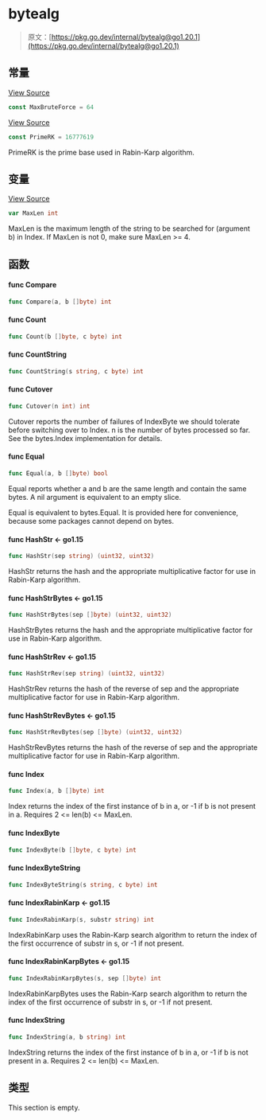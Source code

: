 # bytealg

> 原文：[https://pkg.go.dev/internal/bytealg@go1.20.1](https://pkg.go.dev/internal/bytealg@go1.20.1)





















## 常量 

[View Source](https://cs.opensource.google/go/go/+/go1.20.1:src/internal/bytealg/index_amd64.go;l=9)

``` go
const MaxBruteForce = 64
```

[View Source](https://cs.opensource.google/go/go/+/go1.20.1:src/internal/bytealg/bytealg.go;l=32)

``` go
const PrimeRK = 16777619
```

PrimeRK is the prime base used in Rabin-Karp algorithm.

## 变量

[View Source](https://cs.opensource.google/go/go/+/go1.20.1:src/internal/bytealg/bytealg.go;l=25)

``` go
var MaxLen int
```

MaxLen is the maximum length of the string to be searched for (argument b) in Index. If MaxLen is not 0, make sure MaxLen >= 4.

## 函数

#### func Compare 

``` go
func Compare(a, b []byte) int
```

#### func Count 

``` go
func Count(b []byte, c byte) int
```

#### func CountString 

``` go
func CountString(s string, c byte) int
```

#### func Cutover 

``` go
func Cutover(n int) int
```

Cutover reports the number of failures of IndexByte we should tolerate before switching over to Index. n is the number of bytes processed so far. See the bytes.Index implementation for details.

#### func Equal 

``` go
func Equal(a, b []byte) bool
```

Equal reports whether a and b are the same length and contain the same bytes. A nil argument is equivalent to an empty slice.

Equal is equivalent to bytes.Equal. It is provided here for convenience, because some packages cannot depend on bytes.

#### func HashStr  <- go1.15

``` go
func HashStr(sep string) (uint32, uint32)
```

HashStr returns the hash and the appropriate multiplicative factor for use in Rabin-Karp algorithm.

#### func HashStrBytes  <- go1.15

``` go
func HashStrBytes(sep []byte) (uint32, uint32)
```

HashStrBytes returns the hash and the appropriate multiplicative factor for use in Rabin-Karp algorithm.

#### func HashStrRev  <- go1.15

``` go
func HashStrRev(sep string) (uint32, uint32)
```

HashStrRev returns the hash of the reverse of sep and the appropriate multiplicative factor for use in Rabin-Karp algorithm.

#### func HashStrRevBytes  <- go1.15

``` go
func HashStrRevBytes(sep []byte) (uint32, uint32)
```

HashStrRevBytes returns the hash of the reverse of sep and the appropriate multiplicative factor for use in Rabin-Karp algorithm.

#### func Index 

``` go
func Index(a, b []byte) int
```

Index returns the index of the first instance of b in a, or -1 if b is not present in a. Requires 2 <= len(b) <= MaxLen.

#### func IndexByte 

``` go
func IndexByte(b []byte, c byte) int
```

#### func IndexByteString 

``` go
func IndexByteString(s string, c byte) int
```

#### func IndexRabinKarp  <- go1.15

``` go
func IndexRabinKarp(s, substr string) int
```

IndexRabinKarp uses the Rabin-Karp search algorithm to return the index of the first occurrence of substr in s, or -1 if not present.

#### func IndexRabinKarpBytes  <- go1.15

``` go
func IndexRabinKarpBytes(s, sep []byte) int
```

IndexRabinKarpBytes uses the Rabin-Karp search algorithm to return the index of the first occurrence of substr in s, or -1 if not present.

#### func IndexString 

``` go
func IndexString(a, b string) int
```

IndexString returns the index of the first instance of b in a, or -1 if b is not present in a. Requires 2 <= len(b) <= MaxLen.

## 类型

This section is empty.